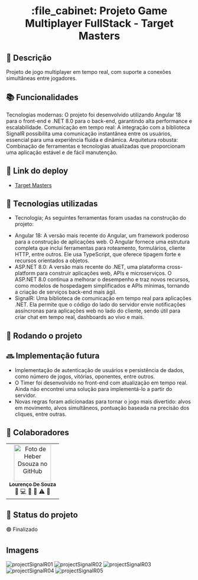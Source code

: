 <h1 align="center">:file_cabinet: Projeto Game Multiplayer FullStack - Target Masters</h1>

## :memo: Descrição
Projeto de jogo multiplayer em tempo real, com suporte a conexões simultâneas entre jogadores.

## :books: Funcionalidades
Tecnologias modernas: O projeto foi desenvolvido utilizando Angular 18 para o front-end e .NET 8.0 para o back-end, garantindo alta performance e escalabilidade.
Comunicação em tempo real: A integração com a biblioteca SignalR possibilita uma comunicação instantânea entre os usuários, essencial para uma experiência fluida e dinâmica.
Arquitetura robusta: Combinação de ferramentas e tecnologias atualizadas que proporcionam uma aplicação estável e de fácil manutenção.

## 🔗 Link do deploy


- [Target Masters](http://target-masters.surge.sh/home)

## :wrench: Tecnologias utilizadas
* Tecnologia;
As seguintes ferramentas foram usadas na construção do projeto:

- Angular 18: A versão mais recente do Angular, um framework poderoso para a construção de aplicações web. O Angular fornece uma estrutura completa que inclui ferramentas para roteamento, formulários, cliente HTTP, entre outros. Ele usa TypeScript, que oferece tipagem forte e recursos orientados a objetos.
- ASP.NET 8.0: A versão mais recente do .NET, uma plataforma cross-platform para construir aplicações web, APIs e microserviços. O ASP.NET 8.0 continua a melhorar o desempenho e traz novos recursos, como modelos de hospedagem simplificados e APIs mínimas, tornando a criação de serviços back-end mais ágil.
- SignalR: Uma biblioteca de comunicação em tempo real para aplicações .NET. Ela permite que o código do lado do servidor envie notificações assíncronas para aplicações web no lado do cliente, sendo útil para criar chat em tempo real, dashboards ao vivo e mais.

## :rocket: Rodando o projeto

## :soon: Implementação futura
- Implementação de autenticação de usuários e persistência de dados, como número de jogos, vitórias, oponentes, entre outros.
- O Timer foi desenvolvido no front-end com atualização em tempo real. Ainda não encontrei uma solução para implementá-lo a partir do servidor.
- Novas regras foram adicionadas para tornar o jogo mais divertido: alvos em movimento, alvos simultâneos, pontuação baseada na precisão dos cliques, entre outras.

## :handshake: Colaboradores
<table>
  <tr>
    <td align="center">
      <a href="https://github.com/Heber-Dsouza">
        <img src="https://avatars.githubusercontent.com/u/98241441?v=4" width="100px;" alt="Foto de Heber Dsouza no GitHub"/><br>
        <sub>
          <b>Lourenço De Souza</b>
        </sub>
      </a>
      <br>
          <span title="Project Management">📆</span>
          <span title="Code">💻</span>
          <span title="Documentation">📖</span>
          <span title="Ideas & Planning">🤔</span>
          <span title="Testing">⚠</span>
          <span title="Style">🎨</span>
    </td>
  </tr>
</table>

## :dart: Status do projeto
🟢 Finalizado

## Imagens

![projectSignalR01](https://github.com/user-attachments/assets/e1556f61-b0f6-49bb-83bc-641a896f1813)
![projectSignalR02](https://github.com/user-attachments/assets/cbe7a23a-ef11-400a-8d71-f6c6d2f6aab8)
![projectSignalR03](https://github.com/user-attachments/assets/5fc0d977-c105-4686-9785-a9e22fd3a2b0)
![projectSignalR04](https://github.com/user-attachments/assets/ebe44a38-fced-4f30-80a5-dc9c0c3f5dbb)
![projectSignalR05](https://github.com/user-attachments/assets/997f7941-9738-4c96-81c7-34ae73fe59d5)

